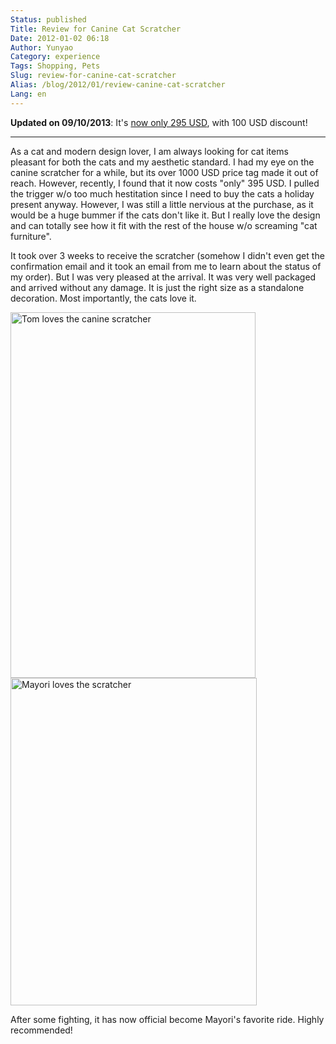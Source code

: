 ```yaml
---
Status: published
Title: Review for Canine Cat Scratcher
Date: 2012-01-02 06:18
Author: Yunyao
Category: experience
Tags: Shopping, Pets
Slug: review-for-canine-cat-scratcher
Alias: /blog/2012/01/review-canine-cat-scratcher
Lang: en
---
```


**Updated on 09/10/2013**: It's [now only 295 USD](https://thecompanyofpets.com/), with 100 USD discount!

---------------------

As a cat and modern design lover, I am always looking for cat items pleasant for both the cats and my aesthetic standard. I had my eye on the canine scratcher for a while, but its over 1000 USD price tag made it out of reach. However, recently, I found that it now costs "only" 395 USD. I pulled the trigger w/o too much hestitation since I need to buy the cats a holiday present anyway. However, I was still a little nervious at the purchase, as it would be a huge bummer if the cats don't like it. But I really love the design and can totally see how it fit with the rest of the house w/o screaming "cat furniture".

It took over 3 weeks to receive the scratcher (somehow I didn't even get the confirmation email and it took an email from me to learn about the status of my order). But I was very pleased at the arrival. It was very well packaged and arrived without any damage. It is just the right size as a standalone decoration. Most importantly, the cats love it.

<img src="https://farm8.staticflickr.com/7014/6598703157_fb8b32f53c_z.jpg" title="Tom loves the canine scratcher" width="392" height="585" alt="Tom loves the canine scratcher" />

<img src="https://farm8.staticflickr.com/7158/6598915779_af98f7e934_z.jpg" title="Mayori loves the canie scratcher" width="394" height="524" alt="Mayori loves the scratcher" />

After some fighting, it has now official become Mayori's favorite ride. Highly recommended!
